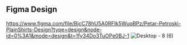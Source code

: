 ## Figma Design

https://www.figma.com/file/BjcC78hU5A0RFIk5WuqBPz/Petar-Petroski-PlainShirts-Design?type=design&node-id=0%3A1&mode=design&t=1fy34Do3TuOPe0BJ-1
![Desktop - 8 (6)](https://github.com/PetarPetroski/is218_final_project/assets/45236464/24c5a92c-1703-4374-a8e9-f70c5b6dfe47)

